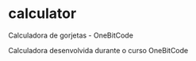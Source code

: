 # calculator
 Calculadora de gorjetas - OneBitCode

 Calculadora desenvolvida durante o curso OneBitCode
